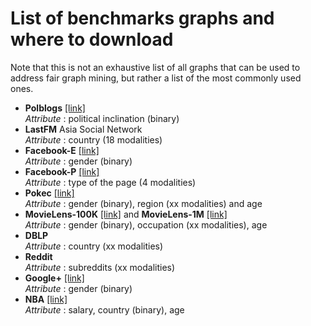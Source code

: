 # List of benchmarks graphs and where to download

Note that this is not an exhaustive list of all graphs that can be used to address fair graph mining, but rather a list of the most commonly used ones.  

- **Polblogs** [[link]](https///)  
*Attribute* : political inclination (binary)
- **LastFM** Asia Social Network   
*Attribute* : country (18 modalities)
- **Facebook-E** [[link]](https://snap.stanford.edu/data/ego-Facebook.html)  
*Attribute* : gender (binary)
- **Facebook-P**  [[link]](https://snap.stanford.edu/data/facebook-large-page-page-network.html)  
*Attribute* : type of the page (4 modalities)
- **Pokec** [[link]](https://github.com/EnyanDai/FairGNN/tree/main/dataset)   
*Attribute* : gender (binary), region (xx modalities) and age
- **MovieLens-100K** [[link]](https://grouplens.org/datasets/movielens/100k/) and **MovieLens-1M**  [[link]](https://grouplens.org/datasets/movielens/1m/)  
*Attribute* : gender (binary), occupation (xx modalities), age
- **DBLP**  
*Attribute* : country (xx modalities)
- **Reddit**  
*Attribute* : subreddits (xx modalities)
- **Google+** [[link]](https://snap.stanford.edu/data/ego-Gplus.html)  
*Attribute* : gender (binary)
- **NBA** [[link]](https://github.com/EnyanDai/FairGNN/tree/main/dataset)     
*Attribute* : salary, country (binary), age
